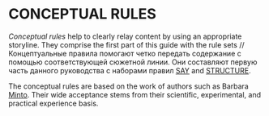 # CONCEPTUAL RULES

_Conceptual rules_ help to clearly relay content by using an appropriate
storyline. They comprise the first part of this guide with the rule sets
//Концептуальные правила помогают четко передать содержание
с помощью соответствующей сюжетной линии.
Они составляют первую часть данного руководства с наборами правил
[SAY](01-say.md) and [STRUCTURE](02-structure.md).

The conceptual rules are based on the work of authors such as Barbara
[Minto](https://www.amazon.com/Pyramid-Principle-Logic-Writing-Thinking/dp/0273710516).
Their wide acceptance stems from their scientific, experimental, and practical
experience basis.

